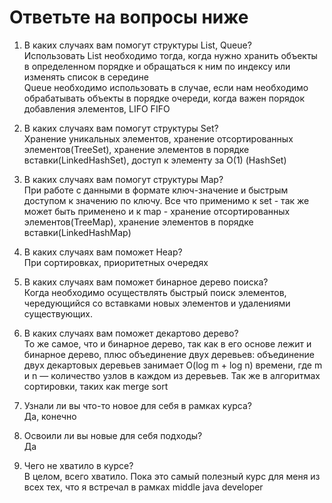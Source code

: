 # Ответьте на вопросы ниже

1. В каких случаях вам помогут структуры List, Queue?  
   Использовать List необходимо тогда, когда нужно хранить объекты в определенном порядке и обращаться к ним по индексу или изменять список в середине  
   Queue необходимо использовать в случае, если нам необходимо обрабатывать объекты в порядке очереди, когда важен порядок добавления элементов, LIFO FIFO

2. В каких случаях вам помогут структуры Set?  
Хранение уникальных элементов, хранение отсортированных элементов(TreeSet), хранение элементов в порядке вставки(LinkedHashSet), доступ к элементу за О(1) (HashSet)

3. В каких случаях вам помогут структуры Map?  
При работе с данными в формате ключ-значение и быстрым доступом к значению по ключу. Все что применимо к set - так же может быть применено и к map - хранение отсортированных элементов(TreeMap), хранение элементов в порядке вставки(LinkedHashMap)  

4. В каких случаях вам поможет Heap?  
При сортировках, приоритетных очередях

5. В каких случаях вам поможет бинарное дерево поиска?  
Когда необходимо осуществлять быстрый поиск элементов, чередующийся со вставками новых элементов и удалениями существующих.

6. В каких случаях вам поможет декартово дерево?  
То же самое, что и бинарное дерево, так как в его основе лежит и бинарное дерево, плюс объединение двух деревьев: объединение двух декартовых деревьев занимает O(log m + log n) времени, где m и n — количество узлов в каждом из деревьев. Так же в алгоритмах сортировки, таких как merge sort

7. Узнали ли вы что-то новое для себя в рамках курса?  
Да, конечно

8. Освоили ли вы новые для себя подходы?  
Да

9. Чего не хватило в курсе?  
В целом, всего хватило. Пока это самый полезный курс для меня из всех тех, что я встречал в рамках middle java developer 
